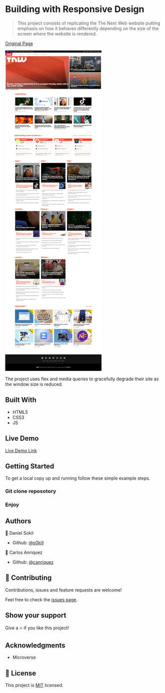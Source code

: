 # Building with Responsive Design

> This project consists of replicating the The Next Web website putting emphasis on how it behaves differently depending on the size of the screen where the website is rendered.

[Original Page](https://thenextweb.com/)

![screenshot](./app_screenshot.png)

The project uses flex and media queries to gracefully degrade their site as the window size is reduced.

## Built With

- HTML5
- CSS3
- JS

## Live Demo

[Live Demo Link](https://s0kil.github.io/Building-Responsive-Design/)


## Getting Started


To get a local copy up and running follow these simple example steps.

### Git clone reposotory

### Enjoy




## Authors

👤 Daniel Sokil

- Github: [@s0kill](https://github.com/s0kil/)

👤 Carlos Anriquez

- Github: [@canriquez](https://github.com/canriquez)

## 🤝 Contributing

Contributions, issues and feature requests are welcome!

Feel free to check the [issues page](issues/).

## Show your support

Give a ⭐️ if you like this project!

## Acknowledgments

- Microverse

## 📝 License

This project is [MIT](https://opensource.org/licenses/MIT) licensed.

